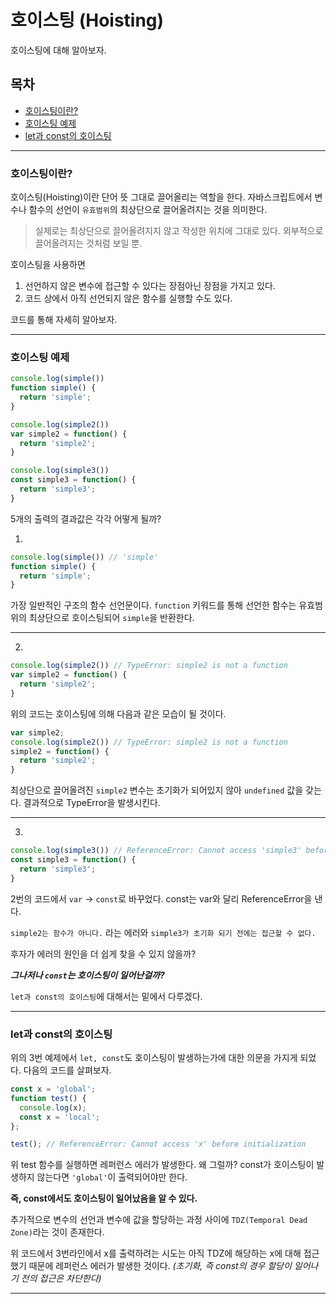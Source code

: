 # 호이스팅 (Hoisting)

호이스팅에 대해 알아보자.

## 목차

- [호이스팅이란?](#호이스팅이란?)
- [호이스팅 예제](#호이스팅-예제)
- [let과 const의 호이스팅](#let과-const의-호이스팅)

---

### 호이스팅이란?

호이스팅(Hoisting)이란 단어 뜻 그대로 끌어올리는 역할을 한다.
자바스크립트에서 변수나 함수의 선언이 `유효범위`의 최상단으로 끌어올려지는 것을 의미한다.
> 실제로는 최상단으로 끌어올려지지 않고 작성한 위치에 그대로 있다.
> 외부적으로 끌어올려지는 것처럼 보일 뿐.

호이스팅을 사용하면 
1. 선언하지 않은 변수에 접근할 수 있다는 장점아닌 장점을 가지고 있다.
2. 코드 상에서 아직 선언되지 않은 함수를 실행할 수도 있다.

코드를 통해 자세히 알아보자.

---

### 호이스팅 예제

```javascript 
console.log(simple())
function simple() {
  return 'simple';
}

console.log(simple2())
var simple2 = function() {
  return 'simple2';
}

console.log(simple3())
const simple3 = function() {
  return 'simple3';
}


```

5개의 출력의 결과값은 각각 어떻게 될까?

1. 
```javascript 
console.log(simple()) // 'simple'
function simple() {
  return 'simple';
}
```

가장 일반적인 구조의 함수 선언문이다.
`function` 키워드를 통해 선언한 함수는 유효범위의 최상단으로 호이스팅되어 `simple`을 반환한다.

---

2. 
```javascript
console.log(simple2()) // TypeError: simple2 is not a function
var simple2 = function() {
  return 'simple2';
}
```

위의 코드는 호이스팅에 의해 다음과 같은 모습이 될 것이다.

```javascript
var simple2;
console.log(simple2()) // TypeError: simple2 is not a function
simple2 = function() {
  return 'simple2';
}
```

최상단으로 끌어올려진 `simple2` 변수는 초기화가 되어있지 않아 `undefined` 값을 갖는다.
결과적으로 TypeError을 발생시킨다.

---

3. 
```javascript
console.log(simple3()) // ReferenceError: Cannot access 'simple3' before initialization
const simple3 = function() {
  return 'simple3';
}
```
2번의 코드에서 `var` -> `const`로 바꾸었다.
const는 var와 달리 ReferenceError을 낸다. 

`simple2는 함수가 아니다.` 라는 에러와 `simple3가 초기화 되기 전에는 접근할 수 없다.`

후자가 에러의 원인을 더 쉽게 찾을 수 있지 않을까?

***그나저나 `const`는 호이스팅이 일어난걸까?***

`let과 const의 호이스팅`에 대해서는 밑에서 다루겠다.


---

### let과 const의 호이스팅

위의 3번 예제에서 `let, const`도 호이스팅이 발생하는가에 대한 의문을 가지게 되었다.
다음의 코드를 살펴보자.

```javascript
const x = 'global';
function test() {
  console.log(x); 
  const x = 'local';
};

test(); // ReferenceError: Cannot access 'x' before initialization
```

위 test 함수를 실행하면 레퍼런스 에러가 발생한다. 왜 그럴까?
const가 호이스팅이 발생하지 않는다면 `'global'`이 출력되어야만 한다. 

**즉, const에서도 호이스팅이 일어났음을 알 수 있다.**

추가적으로 변수의 선언과 변수에 값을 할당하는 과정 사이에 `TDZ(Temporal Dead Zone)`라는 것이 존재한다.

위 코드에서 3번라인에서 x를 출력하려는 시도는 아직 TDZ에 해당하는 x에 대해 접근했기 때문에 레퍼런스 에러가 발생한 것이다. *(초기화, 즉 const의 경우 할당이 일어나기 전의 접근은 차단한다)*

---

